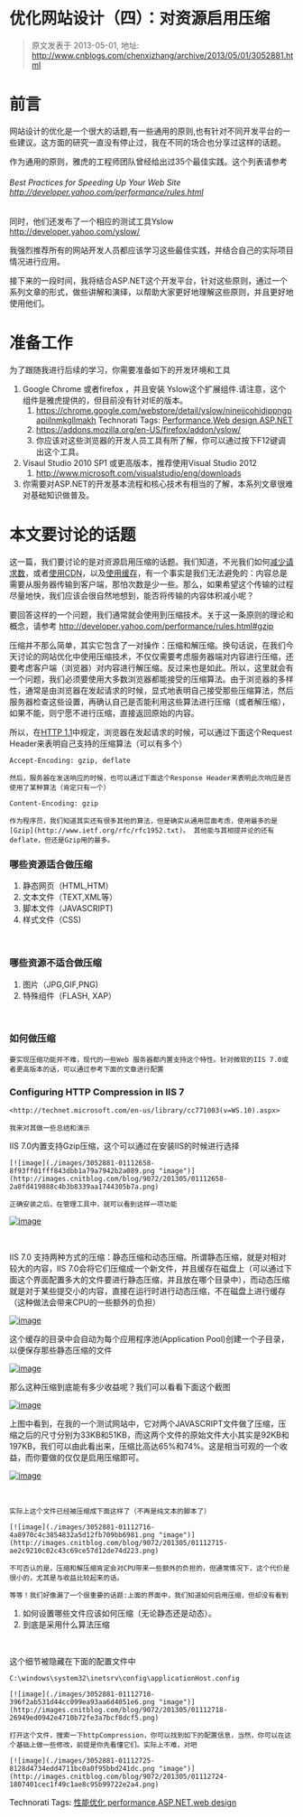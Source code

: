 # 优化网站设计（四）：对资源启用压缩 
> 原文发表于 2013-05-01, 地址: http://www.cnblogs.com/chenxizhang/archive/2013/05/01/3052881.html 


前言
==


网站设计的优化是一个很大的话题,有一些通用的原则,也有针对不同开发平台的一些建议。这方面的研究一直没有停止过，我在不同的场合也分享过这样的话题。


作为通用的原则，雅虎的工程师团队曾经给出过35个最佳实践。这个列表请参考


###### Best Practices for Speeding Up Your Web Site  <http://developer.yahoo.com/performance/rules.html>


同时，他们还发布了一个相应的测试工具Yslow <http://developer.yahoo.com/yslow/>


我强烈推荐所有的网站开发人员都应该学习这些最佳实践，并结合自己的实际项目情况进行应用。


接下来的一段时间，我将结合ASP.NET这个开发平台，针对这些原则，通过一个系列文章的形式，做些讲解和演绎，以帮助大家更好地理解这些原则，并且更好地使用他们。


准备工作
====


为了跟随我进行后续的学习，你需要准备如下的开发环境和工具


1. Google Chrome 或者firefox ，并且安装 Yslow这个扩展组件.请注意，这个组件是雅虎提供的，但目前没有针对IE的版本。
	1. <https://chrome.google.com/webstore/detail/yslow/ninejjcohidippngpapiilnmkgllmakh>
	Technorati Tags: [Performance](http://technorati.com/tags/Performance),[Web design](http://technorati.com/tags/Web+design),[ASP.NET](http://technorati.com/tags/ASP.NET)
	2. <https://addons.mozilla.org/en-US/firefox/addon/yslow/>
	3. 你应该对这些浏览器的开发人员工具有所了解，你可以通过按下F12键调出这个工具。
2. Visaul Studio 2010 SP1 或更高版本，推荐使用Visual Studio 2012
	1. <http://www.microsoft.com/visualstudio/eng/downloads>
3. 你需要对ASP.NET的开发基本流程和核心技术有相当的了解，本系列文章很难对基础知识做普及。


本文要讨论的话题
========


这一篇，我们要讨论的是对资源启用压缩的话题。我们知道，不光我们如何[减少请求数](http://www.cnblogs.com/chenxizhang/archive/2013/04/29/3050839.html)，或者[使用CDN](http://www.cnblogs.com/chenxizhang/archive/2013/04/30/3051686.html)，以及[使用缓存](http://www.cnblogs.com/chenxizhang/archive/2013/04/30/3052440.html)，有一个事实是我们无法避免的：内容总是需要从服务器传输到客户端，那怕次数是少一些。那么，如果希望这个传输的过程尽量地快，我们应该会很自然地想到，能否将传输的内容体积减小呢？


要回答这样的一个问题，我们通常就会使用到压缩技术。关于这一条原则的理论和概念，请参考 <http://developer.yahoo.com/performance/rules.html#gzip>


压缩并不那么简单，其实它包含了一对操作：压缩和解压缩。换句话说，在我们今天讨论的网站优化中使用压缩技术，不仅仅需要考虑服务器端对内容进行压缩，还要考虑客户端（浏览器）对内容进行解压缩。反过来也是如此。所以，这里就会有一个问题，我们必须要使用大多数浏览器都能接受的压缩算法。由于浏览器的多样性，通常是由浏览器在发起请求的时候，显式地表明自己接受那些压缩算法，然后服务器检查这些设置，再确认自己是否能利用这些算法进行压缩（或者解压缩），如果不能，则宁愿不进行压缩，直接返回原始的内容。


所以，在[HTTP 1.1](http://www.w3.org/Protocols/rfc2616/rfc2616.html)中规定，浏览器在发起请求的时候，可以通过下面这个Request Header来表明自己支持的压缩算法（可以有多个）



```
Accept-Encoding: gzip, deflate
```


```
然后，服务器在发送响应的时候，也可以通过下面这个Response Header来表明此次响应是否使用了某种算法（肯定只有一个）
```


```
Content-Encoding: gzip
```


```
作为程序员，我们知道其实还有很多其他的算法，但是确实从通用层面考虑，使用最多的是[Gzip](http://www.ietf.org/rfc/rfc1952.txt)。 其他能与其相提并论的还有deflate，但还是Gzip用的最多。
```

### 


### 哪些资源适合做压缩


1. 静态网页（HTML,HTM）
2. 文本文件（TEXT,XML等）
3. 脚本文件（JAVASCRIPT)
4. 样式文件（CSS)


 


### 哪些资源不适合做压缩


1. 图片（JPG,GIF,PNG)
2. 特殊组件（FLASH, XAP）


 


### 如何做压缩



```
要实现压缩功能并不难，现代的一些Web 服务器都内置支持这个特性。针对微软的IIS 7.0或者更高版本的话，可以通过参考下面的文章进行配置
```

### Configuring HTTP Compression in IIS 7



```
<http://technet.microsoft.com/en-us/library/cc771003(v=WS.10).aspx>
```


```
我来对其做一些总结和演示
```

IIS 7.0内置支持Gzip压缩，这个可以通过在安装IIS的时候进行选择



```
[![image](./images/3052881-01112658-8f93ff01fff843dbb1a79a7942b2a089.png "image")](http://images.cnitblog.com/blog/9072/201305/01112658-2a8fd419888c4b3b8339aa1744305b7a.png)
```


```
正确安装之后，在管理工具中，就可以看到这样一项功能
```

[![image](./images/3052881-01112704-5d9edeacfa2a4cb0aa8a665f39d78234.png "image")](http://images.cnitblog.com/blog/9072/201305/01112703-ca9cfd706ca548319b2b52d30a3c793e.png)


 


IIS 7.0 支持两种方式的压缩：静态压缩和动态压缩。所谓静态压缩，就是对相对较大的内容，IIS 7.0会将它们压缩成一个新文件，并且缓存在磁盘上（可以通过下面这个界面配置多大的文件要进行静态压缩，并且放在哪个目录中），而动态压缩就是对于某些提交小的内容，直接在运行时进行动态压缩，不在磁盘上进行缓存（这种做法会带来CPU的一些额外的负担）


[![image](./images/3052881-01112709-7ffe38da9fea4edd8dd0e59ea69e9b1b.png "image")](http://images.cnitblog.com/blog/9072/201305/01112708-9dc0c0e9ea82476f94e62d897a150331.png)


这个缓存的目录中会自动为每个应用程序池(Application Pool)创建一个子目录，以便保存那些静态压缩的文件


[![image](./images/3052881-01112709-1796c8c48e5b4d3c8c471d811a5f6a3c.png "image")](http://images.cnitblog.com/blog/9072/201305/01112709-f4aa15504ac9481a9e2ed2fc7f67287f.png)


那么这种压缩到底能有多少收益呢？我们可以看看下面这个截图


[![image](./images/3052881-01112712-4f7a2cf8b2794e18964e2d3129dd22a7.png "image")](http://images.cnitblog.com/blog/9072/201305/01112711-a004ce68657d4fe0a9cbdbbea7f966a1.png)


上图中看到，在我的一个测试网站中，它对两个JAVASCRIPT文件做了压缩，压缩之后的尺寸分别为33KB和51KB，而这两个文件的原始文件大小其实是92KB和197KB，我们可以由此看出来，压缩比高达65%和74%。这是相当可观的一个收益，而你要做的仅仅是启用压缩即可。


[![image](./images/3052881-01112712-29122bd755bb4106b1575e6ae62b8c53.png "image")](http://images.cnitblog.com/blog/9072/201305/01112712-4556a509e8264034a1002b2b50f5c2e7.png)


 



```
实际上这个文件已经被压缩成下面这样了（不再是纯文本的脚本了）
```


```
[![image](./images/3052881-01112716-4a8970c4c3854832a5d12fb709bb6981.png "image")](http://images.cnitblog.com/blog/9072/201305/01112715-ae2c9210c02c43c69ce57d12de74d223.png)
```


```
不可否认的是，压缩和解压缩肯定会对CPU带来一些额外的负担的，但通常情况下，这个代价是很小的，尤其是与收益比较起来的话。
```


```
等等！我们好像漏了一个很重要的话题:上面的界面中，我们知道如何启用压缩，但却没有看到
```

1. 如何设置哪些文件应该如何压缩（无论静态还是动态）。
2. 到底是采用什么算法压缩


 


这个细节被隐藏在下面的配置文件中



```
C:\windows\system32\inetsrv\config\applicationHost.config
```


```
[![image](./images/3052881-01112718-396f2ab531d44cc099ea93aa6d4051e6.png "image")](http://images.cnitblog.com/blog/9072/201305/01112718-26949ed0942e4710b72fe3a7bcf8dcf5.png)
```


```
打开这个文件，搜索一下httpCompression，你可以找到如下的配置信息，当然，你可以在这个基础上做一些修改，前提是你先看懂它们。实际上不难，对吧
```


```
[![image](./images/3052881-01112725-8128d4734edd4711bc0a0f95bbd241dc.png "image")](http://images.cnitblog.com/blog/9072/201305/01112724-1807401cec1f49c1ae8c95b99722e2a4.png)
```

Technorati Tags: [性能优化](http://technorati.com/tags/%e6%80%a7%e8%83%bd%e4%bc%98%e5%8c%96),[performance](http://technorati.com/tags/performance),[ASP.NET](http://technorati.com/tags/ASP.NET),[web design](http://technorati.com/tags/web+design)